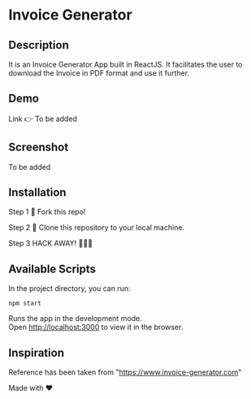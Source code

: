 # Invoice Generator

## Description

It is an Invoice Generator App built in ReactJS. It facilitates the user to download the Invoice in PDF format and use it further.

## Demo

Link 👉 To be added

## Screenshot

To be added

## Installation

Step 1
🍴 Fork this repo!

Step 2
👯 Clone this repository to your local machine.

Step 3
HACK AWAY! 🔨🔨🔨

## Available Scripts

In the project directory, you can run:

`npm start`

Runs the app in the development mode.<br />
Open [http://localhost:3000](http://localhost:3000) to view it in the browser.

## Inspiration

Reference has been taken from "https://www.invoice-generator.com"

Made with ❤
